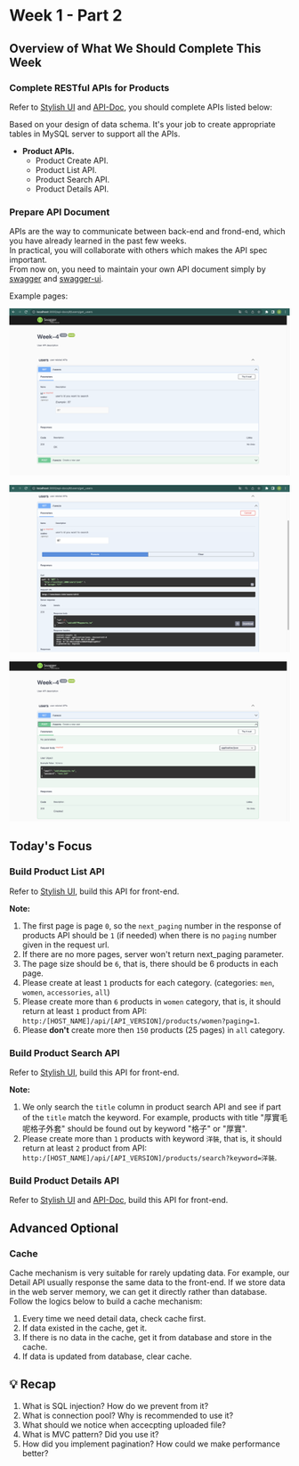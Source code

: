# Week 1 - Part 2

## Overview of What We Should Complete This Week

### Complete RESTful APIs for Products

Refer to [Stylish UI](https://www.figma.com/file/sKhc4A0Gi427u1I5leT5ug/STYLiSH) and [API-Doc](../README.md), you should complete APIs listed below:

Based on your design of data schema. It's your job to create appropriate tables in MySQL server to support all the APIs.

* **Product APIs.**
  * Product Create API.
  * Product List API.
  * Product Search API.
  * Product Details API.
  
### Prepare API Document

APIs are the way to communicate between back-end and frond-end, which you have already learned in the past few weeks.  
In practical, you will collaborate with others which makes the API spec important.  
From now on, you need to maintain your own API document simply by [swagger](https://swagger.io/docs/specification/about/) and [swagger-ui](https://www.npmjs.com/package/swagger-ui).

Example pages:

![get](../images/w1-1.png)

![get execution](../images/w1-2.png)

![post](../images/w1-3.png)

## Today's Focus

### Build Product List API

Refer to [Stylish UI](https://www.figma.com/file/sKhc4A0Gi427u1I5leT5ug/STYLiSH), build this API for front-end.

**Note:**

1. The first page is page `0`, so the `next_paging` number in the response of products API should be `1` (if needed) when there is no `paging` number given in the request url.
2. If there are no more pages, server won't return next_paging parameter.
3. The page size should be `6`, that is, there should be 6 products in each page.
4. Please create at least `1` products for each category. (categories: `men`, `women`, `accessories`, `all`)
5. Please create more than `6` products in `women` category, that is, it should return at least `1` product from API: `http:/[HOST_NAME]/api/[API_VERSION]/products/women?paging=1`.
6. Please **don't** create more then `150` products (25 pages) in `all` category.

### Build Product Search API

Refer to [Stylish UI](https://www.figma.com/file/sKhc4A0Gi427u1I5leT5ug/STYLiSH), build this API for front-end.

**Note:**

1. We only search the `title` column in product search API and see if part of the `title` match the keyword. For example, products with title "厚實毛呢格子外套" should be found out by keyword "格子" or "厚實".
2. Please create more than `1` products with keyword `洋裝`, that is, it should return at least `2` product from API: `http:/[HOST_NAME]/api/[API_VERSION]/products/search?keyword=洋裝`.

### Build Product Details API

Refer to [Stylish UI](https://www.figma.com/file/sKhc4A0Gi427u1I5leT5ug/STYLiSH) and [API-Doc](../README.md), build this API for front-end.


## Advanced Optional

### Cache
   Cache mechanism is very suitable for rarely updating data. For example, our Detail API usually response the same data to the front-end. If we store data in the web server memory, we can get it directly rather than database.  
   Follow the logics below to build a cache mechanism:
   1. Every time we need detail data, check cache first.
   2. If data existed in the cache, get it.
   3. If there is no data in the cache, get it from database and store in the cache.
   4. If data is updated from database, clear cache.

## 💡 Recap
1. What is SQL injection? How do we prevent from it?
2. What is connection pool? Why is recommended to use it?
3. What should we notice when accecpting uploaded file?
4. What is MVC pattern? Did you use it?
5. How did you implement pagination? How could we make performance better?
